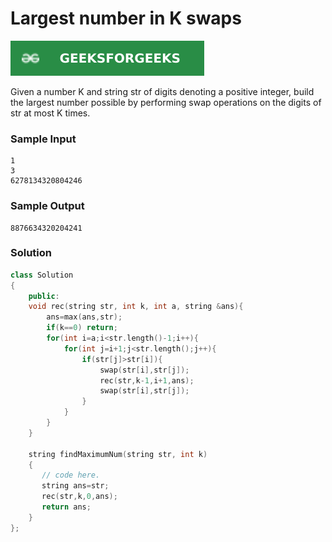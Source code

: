 # Largest number in K swaps

[![Problem Link](../assets/gfg.svg)](https://practice.geeksforgeeks.org/problems/largest-number-in-k-swaps-1587115620/1#)

Given a number K and string str of digits denoting a positive integer, build the largest number possible by performing swap operations on the digits of str at most K times.

### Sample Input
```
1
3
6278134320804246
```

### Sample Output
```
8876634320204241
```

### Solution
```cpp
class Solution
{
    public:
    void rec(string str, int k, int a, string &ans){
        ans=max(ans,str);
        if(k==0) return;
        for(int i=a;i<str.length()-1;i++){
            for(int j=i+1;j<str.length();j++){
                if(str[j]>str[i]){
                    swap(str[i],str[j]);
                    rec(str,k-1,i+1,ans);
                    swap(str[i],str[j]);
                }
            }
        }
    }
    
    string findMaximumNum(string str, int k)
    {
       // code here.
       string ans=str;
       rec(str,k,0,ans);
       return ans;
    }
};
```

